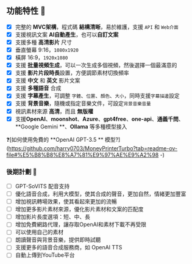 ## 功能特性 🎯

- [x] 完整的 **MVC架構**，程式碼 **結構清晰**，易於維護，支援 `API` 和 `Web介面`
- [x] 支援視訊文案 **AI自動產生**，也可以**自訂文案**
- [x] 支援多種 **高清影片** 尺寸
 - [x] 垂直螢幕 9:16，`1080x1920`
 - [x] 橫屏 16:9，`1920x1080`
- [x] 支援 **批量視頻生成**，可以一次生成多個視頻，然後選擇一個最滿意的
- [x] 支援 **影片片段時長**設置，方便調節素材切換頻率
- [x] 支援 **中文** 和 **英文** 影片文案
- [x] 支援 **多種語音** 合成
- [x] 支援 **字幕產生**，可調整 `字體`、`位置`、`顏色`、`大小`，同時支援`字幕描邊`設定
- [x] 支援 **背景音樂**，隨機或指定音樂文件，可設定`背景音樂音量`
- [x] 視訊素材來源 **高清**，而且 **無版權**
- [x] 支援**OpenAI**、**moonshot**、**Azure**、**gpt4free**、**one-api**、**通義千問**、**Google Gemini **、**Ollama** 等多種模型接入

 ❓[如何使用免費的 **OpenAI GPT-3.5
 ** 模型?](https://github.com/harry0703/MoneyPrinterTurbo?tab=readme-ov-file#%E5%B8%B8%E8%A7%81%E9%97%AE%E9%A2%98 -)

 ### 後期計劃 📅

- [ ] GPT-SoVITS 配音支持
- [ ] 優化語音合成，利用大模型，使其合成的聲音，更加自然，情緒更加豐富
- [ ] 增加視訊轉場效果，使其看起來更加的流暢
- [ ] 增加更多影片素材來源，優化影片素材和文案的匹配度
- [ ] 增加影片長度選項：短、中、長
- [ ] 增加免費網路代理，讓存取OpenAI和素材下載不再受限
- [ ] 可以使用自己的素材
- [ ] 朗讀聲音與背景音樂，提供即時試聽
- [ ] 支援更多的語音合成服務商，如 OpenAI TTS
- [ ] 自動上傳到YouTube平台

